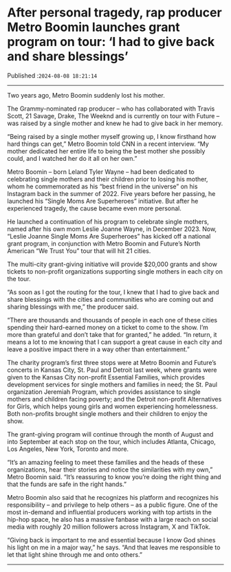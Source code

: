 # After personal tragedy, rap producer Metro Boomin launches grant program on tour: ‘I had to give back and share blessings’

Published :`2024-08-08 18:21:14`

---

Two years ago, Metro Boomin suddenly lost his mother.

The Grammy-nominated rap producer – who has collaborated with Travis Scott, 21 Savage, Drake, The Weeknd and is currently on tour with Future – was raised by a single mother and knew he had to give back in her memory.

“Being raised by a single mother myself growing up, I know firsthand how hard things can get,” Metro Boomin told CNN in a recent interview. “My mother dedicated her entire life to being the best mother she possibly could, and I watched her do it all on her own.”

Metro Boomin – born Leland Tyler Wayne – had been dedicated to celebrating single mothers and their children prior to losing his mother, whom he commemorated as his “best friend in the universe” on his Instagram back in the summer of 2022. Five years before her passing, he launched his “Single Moms Are Superheroes” initiative. But after he experienced tragedy, the cause became even more personal.

He launched a continuation of his program to celebrate single mothers, named after his own mom Leslie Joanne Wayne, in December 2023. Now, “Leslie Joanne Single Moms Are Superheroes” has kicked off a national grant program, in conjunction with Metro Boomin and Future’s North American “We Trust You” tour that will hit 21 cities.

The multi-city grant-giving initiative will provide $20,000 grants and show tickets to non-profit organizations supporting single mothers in each city on the tour.

“As soon as I got the routing for the tour, I knew that I had to give back and share blessings with the cities and communities who are coming out and sharing blessings with me,” the producer said.

“There are thousands and thousands of people in each one of these cities spending their hard-earned money on a ticket to come to the show. I’m more than grateful and don’t take that for granted,” he added. “In return, it means a lot to me knowing that I can support a great cause in each city and leave a positive impact there in a way other than entertainment.”

The charity program’s first three stops were at Metro Boomin and Future’s concerts in Kansas City, St. Paul and Detroit last week, where grants were given to the Kansas City non-profit Essential Families, which provides development services for single mothers and families in need; the St. Paul organization Jeremiah Program, which provides assistance to single mothers and children facing poverty; and the Detroit non-profit Alternatives for Girls, which helps young girls and women experiencing homelessness. Both non-profits brought single mothers and their children to enjoy the show.

The grant-giving program will continue through the month of August and into September at each stop on the tour, which includes Atlanta, Chicago, Los Angeles, New York, Toronto and more.

“It’s an amazing feeling to meet these families and the heads of these organizations, hear their stories and notice the similarities with my own,” Metro Boomin said. “It’s reassuring to know you’re doing the right thing and that the funds are safe in the right hands.”

Metro Boomin also said that he recognizes his platform and recognizes his responsibility – and privilege to help others – as a public figure. One of the most in-demand and influential producers working with top artists in the hip-hop space, he also has a massive fanbase with a large reach on social media with roughly 20 million followers across Instagram, X and TikTok.

“Giving back is important to me and essential because I know God shines his light on me in a major way,” he says. “And that leaves me responsible to let that light shine through me and onto others.”

---

